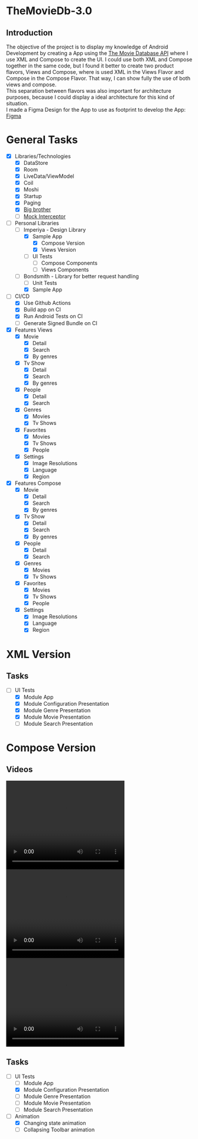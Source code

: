 # TheMovieDb-3.0

## Introduction

The objective of the project is to display my knowledge of Android Development by creating a App using 
the <a href="https://developer.themoviedb.org/reference/intro/getting-started">The Movie Database API</a> where I use 
XML and Compose to create the UI. I could use both XML and Compose together in the same code, but I found it
better to create two product flavors, Views and Compose, where is used XML in the Views Flavor and Compose
in the Compose Flavor. That way, I can show fully the use of both views and compose.
</br>
This separation between flavors was also important for architecture purposes, because I could display a ideal architecture for
this kind of situation.
</br>
I made a Figma Design for the App to use as footprint to develop the App: <a href="https://www.figma.com/file/TPYufv6uuELb2CW3tIQ2PJ/The-Movie-Db-3.0?type=design&node-id=47%3A1474&mode=design&t=WLWzDb0Wdf2Quv6i-1">Figma</a>

# General Tasks

- [x] Libraries/Technologies
    - [x] DataStore
    - [x] Room
    - [x] LiveData/ViewModel
    - [x] Coil
    - [x] Moshi
    - [x] Startup
    - [x] Paging
    - [x] <a href="https://github.com/mrocigno/big-brother">Big brother</a>
    - [ ] <a href="https://github.com/gustafah/mock-interceptor">Mock Interceptor</a>
- [ ] Personal Libraries
  - [ ] Imperiya - Design Library
    - [x] Sample App
      - [x] Compose Version
      - [x] Views Version
    - [ ] UI Tests
      - [ ] Compose Components
      - [ ] Views Components
  - [ ] Bondsmith - Library for better request handling
    - [ ] Unit Tests
    - [x] Sample App
- [ ] CI/CD
    - [x] Use Github Actions
    - [x] Build app on CI
    - [x] Run Android Tests on CI
    - [ ] Generate Signed Bundle on CI
- [x] Features Views
    - [x] Movie
        - [x] Detail
        - [x] Search
        - [x] By genres
    - [x] Tv Show
        - [x] Detail
        - [x] Search
        - [x] By genres
    - [x] People
        - [x] Detail
        - [x] Search
    - [x] Genres
        - [x] Movies
        - [x] Tv Shows
    - [x] Favorites
      - [x] Movies
      - [x] Tv Shows
      - [x] People
    - [x] Settings
      - [x] Image Resolutions
      - [x] Language
      - [x] Region
- [x] Features Compose
    - [x] Movie
      - [x] Detail
      - [x] Search
      - [x] By genres
    - [x] Tv Show
      - [x] Detail
      - [x] Search
      - [x] By genres
    - [x] People
      - [x] Detail
      - [x] Search
    - [x] Genres
      - [x] Movies
      - [x] Tv Shows
    - [x] Favorites
      - [x] Movies
      - [x] Tv Shows
      - [x] People
    - [x] Settings
      - [x] Image Resolutions
      - [x] Language
      - [x] Region

# XML Version

## Tasks

- [ ] UI Tests
  - [x] Module App
  - [x] Module Configuration Presentation
  - [x] Module Genre Presentation
  - [x] Module Movie Presentation
  - [ ] Module Search Presentation

# Compose Version

## Videos

<video width="320" height="240" controls>
  <source src="./videos/compose/compose_1.mp4" type="video/mp4">
</video>

<video width="320" height="240" controls>
  <source src="./videos/compose/compose_2.mp4" type="video/mp4">
</video>

<video width="320" height="240" controls>
  <source src="./videos/compose/compose_3.mp4" type="video/mp4">
</video>

## Tasks 

- [ ] UI Tests
  - [ ] Module App
  - [x] Module Configuration Presentation
  - [ ] Module Genre Presentation
  - [ ] Module Movie Presentation
  - [ ] Module Search Presentation
- [ ] Animation
  - [x] Changing state animation
  - [ ] Collapsing Toolbar animation
